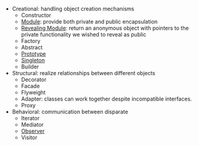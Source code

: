 * Creational: handling object creation mechanisms
    * Constructor
    * [Module](patterns/creational/Module.js): provide both private and public encapsulation 
    * [Revealing Module](patterns/creational/Reveal.js): return an anonymous object with pointers to the private functionality we wished to reveal as public
    * Factory
    * Abstract
    * [Prototype](patterns/creational/Prototype.js)
    * [Singleton](patterns/creational/Singleton.js)
    * Builder
* Structural: realize relationships between different objects
    * Decorator
    * Facade
    * Flyweight
    * Adapter: classes can work together despite incompatible interfaces.
    * Proxy
* Behavioral: communication between disparate
    * Iterator
    * Mediator
    * [Observer](patterns/behavioral/Observer.js)
    * Visitor
     
